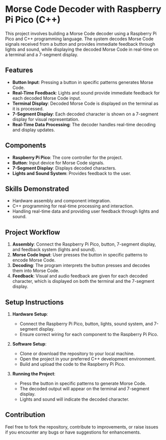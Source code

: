 # Morse Code Decoder with Raspberry Pi Pico (C++)

This project involves building a Morse Code decoder using a Raspberry Pi Pico and C++ programming language. The system decodes Morse Code signals received from a button and provides immediate feedback through lights and sound, while displaying the decoded Morse Code in real-time on a terminal and a 7-segment display.

## Features
- **Button Input**: Pressing a button in specific patterns generates Morse Code.
- **Real-Time Feedback**: Lights and sound provide immediate feedback for each decoded Morse Code input.
- **Terminal Display**: Decoded Morse Code is displayed on the terminal as it is processed.
- **7-Segment Display**: Each decoded character is shown on a 7-segment display for visual representation.
- **Real-Time Data Processing**: The decoder handles real-time decoding and display updates.

## Components
- **Raspberry Pi Pico**: The core controller for the project.
- **Button**: Input device for Morse Code signals.
- **7-Segment Display**: Displays decoded characters.
- **Lights and Sound System**: Provides feedback to the user.
  
## Skills Demonstrated
- Hardware assembly and component integration.
- C++ programming for real-time processing and interaction.
- Handling real-time data and providing user feedback through lights and sound.

## Project Workflow
1. **Assembly**: Connect the Raspberry Pi Pico, button, 7-segment display, and feedback system (lights and sound).
2. **Morse Code Input**: User presses the button in specific patterns to encode Morse Code.
3. **Decoding**: The program interprets the button presses and decodes them into Morse Code.
4. **Feedback**: Visual and audio feedback are given for each decoded character, which is displayed on both the terminal and the 7-segment display.

## Setup Instructions
1. **Hardware Setup**:
   - Connect the Raspberry Pi Pico, button, lights, sound system, and 7-segment display.
   - Ensure correct wiring for each component to the Raspberry Pi Pico.

2. **Software Setup**:
   - Clone or download the repository to your local machine.
   - Open the project in your preferred C++ development environment.
   - Build and upload the code to the Raspberry Pi Pico.

3. **Running the Project**:
   - Press the button in specific patterns to generate Morse Code.
   - The decoded output will appear on the terminal and 7-segment display.
   - Lights and sound will indicate the decoded character.

## Contribution
Feel free to fork the repository, contribute to improvements, or raise issues if you encounter any bugs or have suggestions for enhancements.

##
